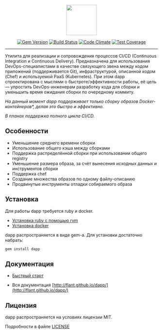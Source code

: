 <p align="center">
  <img src="https://github.com/flant/dapp/raw/master/logo.png" style="max-height:100%;" height="100">
</p>
<p align="center">
  <a href="https://badge.fury.io/rb/dapp"><img alt="Gem Version" src="https://badge.fury.io/rb/dapp.svg" style="max-width:100%;"></a>
  <a href="https://travis-ci.org/flant/dapp"><img alt="Build Status" src="https://travis-ci.org/flant/dapp.svg" style="max-width:100%;"></a>
  <a href="https://codeclimate.com/github/flant/dapp"><img alt="Code Climate" src="https://codeclimate.com/github/flant/dapp/badges/gpa.svg" style="max-width:100%;"></a>
  <a href="https://codeclimate.com/github/flant/dapp/coverage"><img alt="Test Coverage" src="https://codeclimate.com/github/flant/dapp/badges/coverage.svg" style="max-width:100%;"></a>
</p>

___

Утилита для реализации и сопровождения процессов CI/CD (Continuous Integration и Continuous Delivery). Предназначена для использования DevOps-специалистами в качестве связующего звена между кодом приложений (поддерживается Git), инфраструктурой, описанной кодом (Chef) и используемой PaaS (Kubernetes). При этом dapp спроектирована с мыслями о быстроте/эффективности работы, её цель — упростить DevOps-инженерам разработку кода для сборки и уменьшить время ожидания сборки по очередному коммиту.

_На данный момент dapp поддерживает только сборку образов Docker-контейнеров*, делая это быстро и эффективно._

_В планах поддержка полного цикла CI/CD._


## Особенности

* Уменьшение среднего времени сборки
* Использование общего кэша между сборками
* Поддержка распределённой сборки при использовании общего registry
* Уменьшение размера образа, за счёт вынесения исходных данных и инструментов сборки
* Поддержка chef
* Создание множества образов по одному файлу-описанию
* Продвинутые инструменты отладки собираемого образа


## Установка

Для работы dapp требуется ruby и docker.

* [Установка ruby с помощью rvm](https://rvm.io/rvm/install)
* [Установка docker](https://docs.docker.com/engine/installation/)

dapp распространяется в виде gem-а. Для установки достаточно набрать:

```bash
gem install dapp
```


## Документация

* [Быстрый старт](http://flant.github.io/dapp/get_started.html)

* Вся документация [http://flant.github.io/dapp/](http://flant.github.io/dapp/)


## Лицензия

dapp распространяется на условиях лицензии MIT.

Подробности в файле [LICENSE](https://github.com/flant/dapp/blob/master/LICENSE.txt)
